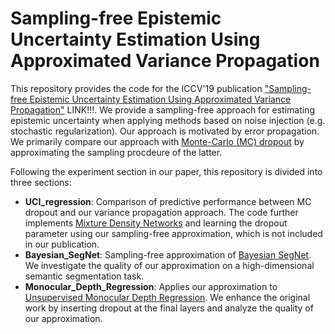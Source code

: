 # Sampling-free Epistemic Uncertainty Estimation Using Approximated Variance Propagation

This repository provides the code for the ICCV'19 publication ["Sampling-free Epistemic Uncertainty Estimation Using Approximated Variance Propagation"](www.google.de) LINK!!!.  We provide a sampling-free approach for estimating epistemic uncertainty when applying methods based on noise injection (e.g. stochastic regularization). Our approach is motivated by error propagation. We primarily compare our approach with [Monte-Carlo (MC) dropout](https://arxiv.org/abs/1703.02914) by approximating the sampling procdeure of the latter. 

Following the experiment section in our paper, this repository is divided into three sections:
- **UCI_regression**: Comparison of predictive performance between MC dropout and our variance propagation approach. The code further implements [Mixture Density Networks](https://publications.aston.ac.uk/id/eprint/373/1/NCRG_94_004.pdf) and learning the dropout parameter using our sampling-free approximation, which is not included in our publication. 
- **Bayesian_SegNet**: Sampling-free approximation of [Bayesian SegNet](https://arxiv.org/abs/1511.02680). We investigate the quality of our approximation on a high-dimensional semantic segmentation task. 
- **Monocular_Depth_Regression**: Applies our approximation to [Unsupervised Monocular Depth Regression](https://arxiv.org/abs/1609.03677). We enhance the original work by inserting dropout at the final layers and analyze the quality of our approximation. 
